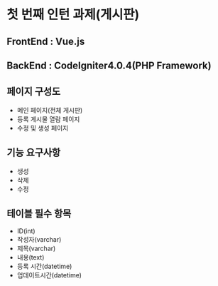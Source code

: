 # 첫 번째 인턴 과제(게시판)

## FrontEnd : Vue.js

## BackEnd : CodeIgniter4.0.4(PHP Framework)

## 페이지 구성도
* 메인 페이지(전체 게시판)
* 등록 게시물 열람 페이지
* 수정 및 생성 페이지

## 기능 요구사항
* 생성
* 삭제
* 수정

## 테이블 필수 항목
* ID(int)
* 작성자(varchar)
* 제목(varchar)
* 내용(text)
* 등록 시간(datetime)
* 업데이트시간(datetime)